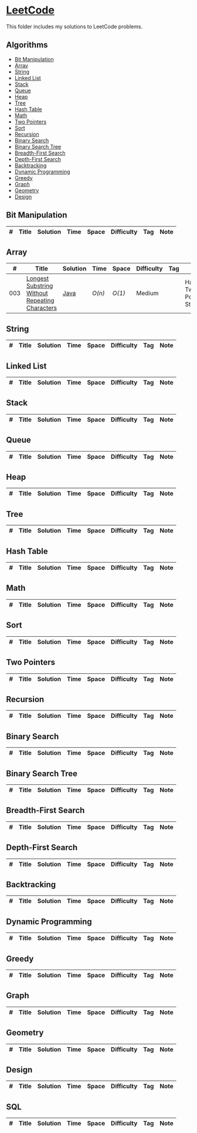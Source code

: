 # [LeetCode](https://leetcode.com/problemset/algorithms/)

This folder includes my solutions to LeetCode problems.

## Algorithms

* [Bit Manipulation](https://github.com/tarmin68/LeetCode#bit-manipulation)
* [Array](https://github.com/tarmin68/LeetCode#array)
* [String](https://github.com/tarmin68/LeetCode#string)
* [Linked List](https://github.com/tarmin68/LeetCode#linked-list)
* [Stack](https://github.com/tarmin68/LeetCode#stack)
* [Queue](https://github.com/tarmin68/LeetCode#queue)
* [Heap](https://github.com/tarmin68/LeetCode#heap)
* [Tree](https://github.com/tarmin68/LeetCode#tree)
* [Hash Table](https://github.com/tarmin68/LeetCode#hash-table)
* [Math](https://github.com/tarmin68/LeetCode#math)
* [Two Pointers](https://github.com/tarmin68/LeetCode#two-pointers)
* [Sort](https://github.com/tarmin68/LeetCode#sort)
* [Recursion](https://github.com/tarmin68/LeetCode#recursion)
* [Binary Search](https://github.com/tarmin68/LeetCode#binary-search)
* [Binary Search Tree](https://github.com/tarmin68/LeetCode#binary-search-tree)
* [Breadth-First Search](https://github.com/tarmin68/LeetCode#breadth-first-search)
* [Depth-First Search](https://github.com/tarmin68/LeetCode#depth-first-search)
* [Backtracking](https://github.com/tarmin68/LeetCode#backtracking)
* [Dynamic Programming](https://github.com/tarmin68/LeetCode#dynamic-programming)
* [Greedy](https://github.com/tarmin68/LeetCode#greedy)
* [Graph](https://github.com/tarmin68/LeetCode#graph)
* [Geometry](https://github.com/tarmin68/LeetCode#geometry)
* [Design](https://github.com/tarmin68/LeetCode#design)

## Bit Manipulation
|  #  | Title           |  Solution       |  Time           | Space           | Difficulty    | Tag          | Note| 
|-----|---------------- | --------------- | --------------- | --------------- | ------------- |--------------|-----|

## Array
|  #  | Title           |  Solution       |  Time           | Space           | Difficulty    | Tag          | Note| 
|-----|---------------- | --------------- | --------------- | --------------- | ------------- |--------------|-----|
003| [Longest Substring Without Repeating Characters](https://leetcode.com/problems/longest-substring-without-repeating-characters/) | [Java](./Java/src/LongestSubstringWithoutRepeatingCharacters.java) | _O(n)_ | _O(1)_ | Medium || HashTable, Two Pointers, String


## String
|  #  | Title           |  Solution       |  Time           | Space           | Difficulty    | Tag          | Note| 
|-----|---------------- | --------------- | --------------- | --------------- | ------------- |--------------|-----|

## Linked List
|  #  | Title           |  Solution       |  Time           | Space           | Difficulty    | Tag          | Note| 
|-----|---------------- | --------------- | --------------- | --------------- | ------------- |--------------|-----|

## Stack
|  #  | Title           |  Solution       |  Time           | Space           | Difficulty    | Tag          | Note| 
|-----|---------------- | --------------- | --------------- | --------------- | ------------- |--------------|-----|

## Queue
|  #  | Title           |  Solution       |  Time           | Space           | Difficulty    | Tag          | Note| 
|-----|---------------- | --------------- | --------------- | --------------- | ------------- |--------------|-----|

## Heap
|  #  | Title           |  Solution       |  Time           | Space           | Difficulty    | Tag          | Note| 
|-----|---------------- | --------------- | --------------- | --------------- | ------------- |--------------|-----|

## Tree
|  #  | Title           |  Solution       |  Time           | Space           | Difficulty    | Tag          | Note| 
|-----|---------------- | --------------- | --------------- | --------------- | ------------- |--------------|-----|

## Hash Table
|  #  | Title           |  Solution       |  Time           | Space           | Difficulty    | Tag          | Note| 
|-----|---------------- | --------------- | --------------- | --------------- | ------------- |--------------|-----|

## Math
|  #  | Title           |  Solution       |  Time           | Space           | Difficulty    | Tag          | Note| 
|-----|---------------- | --------------- | --------------- | --------------- | ------------- |--------------|-----|

## Sort
|  #  | Title           |  Solution       |  Time           | Space           | Difficulty    | Tag          | Note| 
|-----|---------------- | --------------- | --------------- | --------------- | ------------- |--------------|-----|

## Two Pointers
|  #  | Title           |  Solution       |  Time           | Space           | Difficulty    | Tag          | Note| 
|-----|---------------- | --------------- | --------------- | --------------- | ------------- |--------------|-----|

## Recursion
|  #  | Title           |  Solution       |  Time           | Space           | Difficulty    | Tag          | Note| 
|-----|---------------- | --------------- | --------------- | --------------- | ------------- |--------------|-----|

## Binary Search
|  #  | Title           |  Solution       |  Time           | Space           | Difficulty    | Tag          | Note| 
|-----|---------------- | --------------- | --------------- | --------------- | ------------- |--------------|-----|

## Binary Search Tree
|  #  | Title           |  Solution       |  Time           | Space           | Difficulty    | Tag          | Note| 
|-----|---------------- | --------------- | --------------- | --------------- | ------------- |--------------|-----|

## Breadth-First Search
|  #  | Title           |  Solution       |  Time           | Space           | Difficulty    | Tag          | Note| 
|-----|---------------- | --------------- | --------------- | --------------- | ------------- |--------------|-----|

## Depth-First Search
|  #  | Title           |  Solution       |  Time           | Space           | Difficulty    | Tag          | Note| 
|-----|---------------- | --------------- | --------------- | --------------- | ------------- |--------------|-----|

## Backtracking
|  #  | Title           |  Solution       |  Time           | Space           | Difficulty    | Tag          | Note| 
|-----|---------------- | --------------- | --------------- | --------------- | ------------- |--------------|-----|

## Dynamic Programming
|  #  | Title           |  Solution       |  Time           | Space           | Difficulty    | Tag          | Note| 
|-----|---------------- | --------------- | --------------- | --------------- | ------------- |--------------|-----|

## Greedy
|  #  | Title           |  Solution       |  Time           | Space           | Difficulty    | Tag          | Note| 
|-----|---------------- | --------------- | --------------- | --------------- | ------------- |--------------|-----|

## Graph
|  #  | Title           |  Solution       |  Time           | Space           | Difficulty    | Tag          | Note| 
|-----|---------------- | --------------- | --------------- | --------------- | ------------- |--------------|-----|

## Geometry
|  #  | Title           |  Solution       |  Time           | Space           | Difficulty    | Tag          | Note| 
|-----|---------------- | --------------- | --------------- | --------------- | ------------- |--------------|-----|

## Design
|  #  | Title           |  Solution       |  Time           | Space           | Difficulty    | Tag          | Note| 
|-----|---------------- | --------------- | --------------- | --------------- | ------------- |--------------|-----|

## SQL
|  #  | Title           |  Solution       |  Time           | Space           | Difficulty    | Tag          | Note| 
|-----|---------------- | --------------- | --------------- | --------------- | ------------- |--------------|-----|

